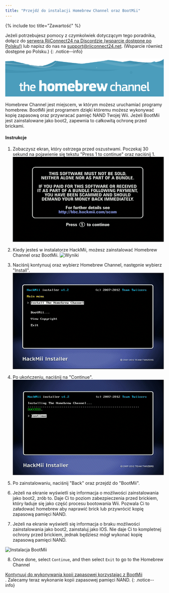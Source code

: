 ```yaml
---
title: "Przejdź do instalacji Homebrew Channel oraz BootMii"
---
```


{% include toc title="Zawartość" %}

Jeżeli potrzebujesz pomocy z czymkolwiek dotyczącym tego poradnika, dołącz do [serwera RiiConnect24 na Discordzie (wsparcie dostępne po Polsku!)](https://discord.gg/b4Y7jfD) lub napisz do nas na [support@riiconnect24.net](mailto:support@riiconnect24.net). (Wsparcie również dostępne po Polsku.)
{: .notice--info}

![Logo HBC](/images/hbc.png)

Homebrew Channel jest miejscem, w którym możesz uruchamiać programy homebrew. BootMii jest programem dzięki któremu możesz wykonywać kopię zapasową oraz przywracać pamięć NAND Twojej Wii. Jeżeli BootMii jest zainstalowane jako boot2, zapewnia to całkowitą ochronę przed brickami.

#### Instrukcje

1. Zobaczysz ekran, który ostrzega przed oszustwami. Poczekaj 30 sekund na pojawienie się tekstu "Press 1 to continue" oraz naciśnij 1. ![Ekran z informacją o oszustwach](/images/Wii/ScamScreen.png)

2. Kiedy jesteś w instalatorze HackMii, możesz zainstalować Homebrew Channel oraz BootMii. ![Wyniki](/images/Wii/Results.png)

3. Naciśnij kontynuuj oraz wybierz Homebrew Channel, następnie wybierz "Install". ![Zainstaluj Homebrew Channel](/images/Wii/InstallHomebrewChannel.png)

4. Po ukończeniu, naciśnij na "Continue". ![Sukces podczas instalacji Homebrew Channel](/images/Wii/SuccessHBC.png)

5. Po zainstalowaniu, naciśnij "Back" oraz przejdź do "BootMii".
6. Jeżeli na ekranie wyświetli się informacja o możliwości zainstalowania jako boot2, zrób to. Daje Ci to poziom zabezpieczenia przed brickiem, który ładuje się jako część procesu bootowania Wii. Pozwala Ci to załadować homebrew aby naprawić brick lub przywrócić kopię zapasową pamięci NAND.
7. Jeżeli na ekranie wyświetli się informacja o braku możliwości zainstalowania jako boot2, zainstaluj jako IOS. Nie daje Ci to kompletnej ochrony przed brickiem, jednak będziesz mógł wykonać kopię zapasową pamięci NAND.

![Instalacja BootMii](/images/Wii/InstallBootMii.jpg)

8. Once done, select `Continue`, and then select `Exit` to go to the Homebrew Channel

[Kontynuuj do wykonywania kopii zapasowej korzystając z BootMii](bootmii)</br>. Zalecamy teraz wykonanie kopii zapasowej pamięci NAND.
{: .notice--info}
